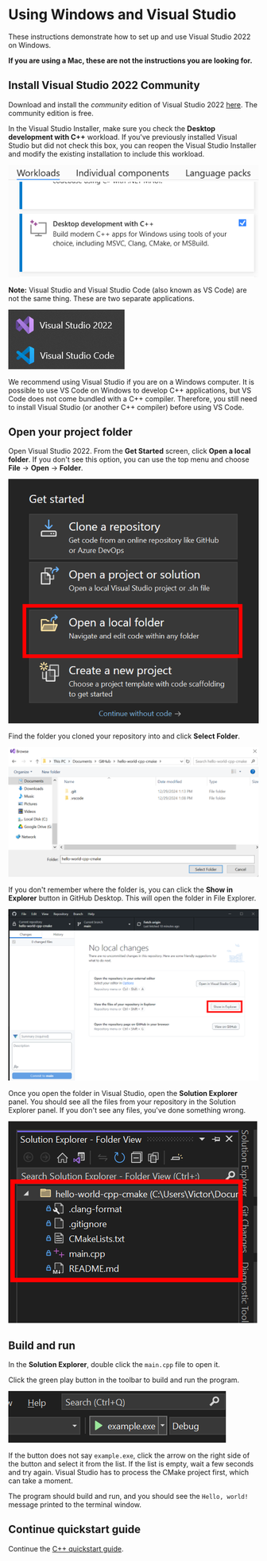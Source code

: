 # Using Windows and Visual Studio

These instructions demonstrate how to set up and use Visual Studio 2022 on Windows.

**If you are using a Mac, these are not the instructions you are looking for.**

## Install Visual Studio 2022 Community

Download and install the _community_ edition of Visual Studio 2022 [here](https://visualstudio.microsoft.com/vs/community/). The community edition is free.

In the Visual Studio Installer, make sure you check the **Desktop development with C++** workload. If you've previously installed Visual Studio but did not check this box, you can reopen the Visual Studio Installer and modify the existing installation to include this workload.

![](./img/vs-workload.png)

**Note:** Visual Studio and Visual Studio Code (also known as VS Code) are not the same thing. These are two separate applications.

![](./img/visual-studio-icons.png)

We recommend using Visual Studio if you are on a Windows computer. It is possible to use VS Code on Windows to develop C++ applications, but VS Code does not come bundled with a C++ compiler. Therefore, you still need to install Visual Studio (or another C++ compiler) before using VS Code.

## Open your project folder

Open Visual Studio 2022. From the **Get Started** screen, click **Open a local folder**. If you don't see this option, you can use the top menu and choose **File** -> **Open** -> **Folder**.

![](./img/vs-open-folder.png)

Find the folder you cloned your repository into and click **Select Folder**.

![](./img/vs-open-folder-dialog.png)

If you don't remember where the folder is, you can click the **Show in Explorer** button in GitHub Desktop. This will open the folder in File Explorer.

![](./img/github-desktop-show-folder.png)

Once you open the folder in Visual Studio, open the **Solution Explorer** panel. You should see all the files from your repository in the Solution Explorer panel. If you don't see any files, you've done something wrong.

![](./img/vs-solution-explorer.png)

## Build and run

In the **Solution Explorer**, double click the `main.cpp` file to open it.

Click the green play button in the toolbar to build and run the program.

![](./img/vs-startup-item.png)

If the button does not say `example.exe`, click the arrow on the right side of the button and select it from the list. If the list is empty, wait a few seconds and try again. Visual Studio has to process the CMake project first, which can take a moment.

The program should build and run, and you should see the `Hello, world!` message printed to the terminal window.

## Continue quickstart guide

Continue the [C++ quickstart guide](./README.md).
